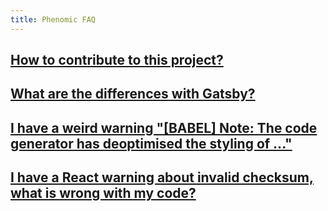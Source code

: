 ```yaml
---
title: Phenomic FAQ
---
```


## [How to contribute to this project?](/contributing/)

## [What are the differences with Gatsby?](gatsby/)

## [I have a weird warning "[BABEL] Note: The code generator has deoptimised the styling of ..."](babel/)

## [I have a React warning about invalid checksum, what is wrong with my code?](react/)
